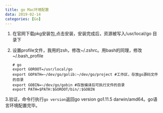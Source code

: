 ```yaml
---
title: go Mac环境配置
data: 2019-02-14
categories: [Go]
---
```


1. 在官网下载pkg安装包,点击安装，安装完成后，资源被写入/usr/local/go 目录下

2. 设置profile文件，我用的zsh，修改~/.zshrc。用bash的同理，修改~/.bash_profile

   ```
   # go
   export GOROOT=/usr/local/go
   export GOPATH=~/dev/go/golib:~/dev/go/project #工作区，存放go源码文件的目录
   export GOBIN=~/dev/go/gobin #存放编译后可执行文件的目录
   export PATH=$PATH:$GOROOT/bin/:$GOBIN
   ```

3.验证，命令行执行`go version`返回go version go1.11.5 darwin/amd64。go语言环境配置完毕。

